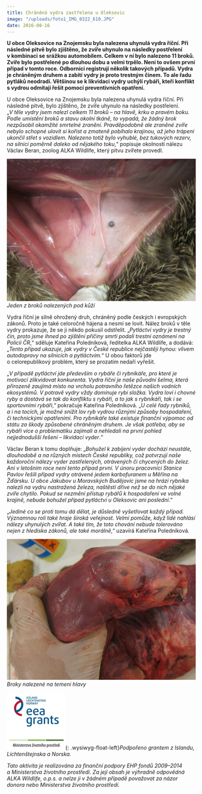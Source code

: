 ```yaml
---
title: Chráněná vydra zastřelena u Oleksovic
image: "/uploads/foto1_IMG_0322_610.JPG"
date: 2016-08-16
---
```

**U obce Oleksovice na Znojemsku byla nalezena uhynulá vydra
říční. Při následné pitvě bylo zjištěno, že zvíře uhynulo na následky
postřelení v kombinaci se srážkou automobilem. Celkem v ní bylo
nalezeno 11 broků. Zvíře bylo postřelené po dlouhou dobu a velmi
trpělo. Není to ovšem první případ v tomto roce. Odborníci registrují
několik takových případů. Vydra je chráněným druhem a zabití vydry je
proto trestným činem. To ale řadu pytláků neodradí. Většinou se
k likvidaci vydry uchýlí rybáři, kteří konflikt s vydrou odmítají
řešit pomocí preventivních opatření.**

U obce Oleksovice na Znojemsku byla nalezena uhynulá vydra říční. Při
následné pitvě, bylo zjištěno, že zvíře uhynulo na následky postřelení.
„*V těle vydry jsem nalezl celkem 11 broků – na hlavě, krku a pravém
boku. Podle umístění broků a stavu okolní tkáně, to vypadá, že žádný
brok nezpůsobil okamžité smrtelné zranění. Pravděpodobně ale zraněné
zvíře nebylo schopné ulovit si kořist a zmateně pobíhalo krajinou, až
jeho trápení ukončil střet s vozidlem. Nalezeno totiž bylo vyhublé, bez
tukových rezerv, na silnici poměrně daleko od nějakého toku*,“ popisuje
okolnosti nálezu Václav Beran, zoolog ALKA Wildlife, který pitvu zvířete
provedl.

![](/uploads/foto2_IMG_0327_610.JPG) *Jeden z broků nalezených pod kůží*

Vydra říční je silně ohrožený druh, chráněný podle českých
i evropských zákonů. Proto je také celoročně hájena a nesmí se
lovit. Nález broků v těle vydry prokazuje, že se ji někdo pokusil
odstřelit. „*Pytláctví vydry je trestný čin, proto jsme ihned po
zjištění příčiny smrti podali trestní oznámení na Policii ČR*,“
sděluje Kateřina Poledníková, ředitelka ALKA Wildlife, a dodává:
„*Tento případ ukazuje, jak vydry v České republice nejčastěji hynou:
vlivem autodopravy na silnicích a pytláctvím.*“ U obou faktorů jde
o celorepublikový problém, který se prozatím nedaří vyřešit.

„*V případě pytláctví jde především o rybáře či rybníkáře, pro které je
motivací zlikvidovat konkurenta. Vydra říční je naše původní šelma,
která přirozeně zaujímá místo na vrcholu potravního řetězce našich
vodních ekosystémů. V potravě vydry vždy dominuje rybí složka. Vydra
loví i chovné ryby a dostává se tak do konfliktu s rybáři, a to
jak s rybníkáři, tak i se sportovními rybáři*,“ pokračuje Kateřina
Poledníková. „*U celé řady rybníků, a i na tocích, je možné snížit lov
ryb vydrou různými způsoby hospodaření, či technickými opatřeními. Pro
rybníkáře také existuje finanční výpomoc od státu za škody způsobené
chráněným druhem. Je však potřeba, aby se rybáři více o problematiku
zajímali a nehledali na první pohled nejjednodušší řešení – likvidaci
vyder*.“

Václav Beran k tomu doplňuje: „*Bohužel k zabíjení vyder dochází
neustále, dlouhodobě a na různých místech České republiky, což potvrzují
naše každoroční nálezy vyder zastřelených, otrávených či chycených do
želez. Ani v letošním roce není tento případ první. V únoru pracovníci
Stanice Pavlov řešili případ vydry otrávené jedem karbofuranem u Měřína
na Žďársku. U obce Jakubov u Moravských Budějovic jsme na hrázi rybníka
nalezli na vydru nastražená železa, naštěstí dříve než se do nich nějaké
zvíře chytilo. Pokud se nezmění přístup rybářů k hospodaření ve volné
krajině, nebude bohužel případ pytláctví u Oleksovic ani poslední*.“

„*Jediné co se proti tomu dá dělat, je důsledně vyšetřovat každý
případ. Významnou roli také hraje široká veřejnost. Velmi pomůže, když
lidé nahlásí nálezy uhynulých zvířat. A také tím, že toto chování nebude
tolerováno nejen z hlediska zákonů, ale také morálně*,“ uzavírá Kateřina
Poledníková.

![](/uploads/foto3_IMG_0336_610.JPG) *Broky nalezené na temeni hlavy*

![](/uploads/loga_mgs_stojato_mm.jpg){: .wysiwyg-float-left}*Podpořeno
grantem z Islandu, Lichtenštejnska a Norska.*

*Tato aktivita je realizována za finanční podpory EHP fondů
2009–2014 a Ministerstva životního prostředí. Za její obsah je výhradně
odpovědná ALKA Wildlife, o.p.s. a nelze ji v žádném případě považovat za
názor donora nebo Ministerstva životního prostředí.*
